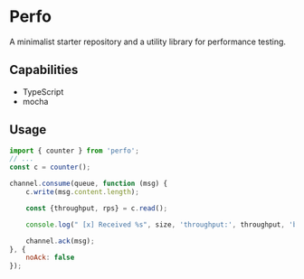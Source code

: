 # Perfo

A minimalist starter repository and a utility library for performance testing.

## Capabilities
* TypeScript
* mocha

## Usage

```javascript
import { counter } from 'perfo';
// ...
const c = counter();

channel.consume(queue, function (msg) {
    c.write(msg.content.length);

    const {throughput, rps} = c.read();

    console.log(" [x] Received %s", size, 'throughput:', throughput, 'bytes/s', 'rps:', rps, 'msg/s');

    channel.ack(msg);
}, {
    noAck: false
});
```